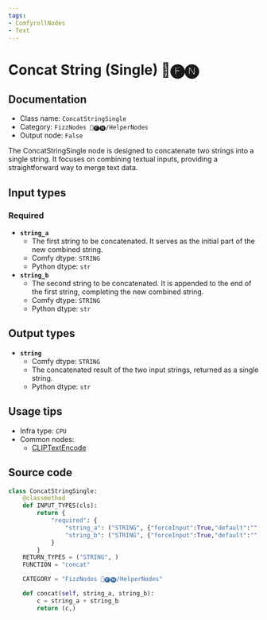 ```yaml
---
tags:
- ComfyrollNodes
- Text
---
```


# Concat String (Single) 📅🅕🅝
## Documentation
- Class name: `ConcatStringSingle`
- Category: `FizzNodes 📅🅕🅝/HelperNodes`
- Output node: `False`

The ConcatStringSingle node is designed to concatenate two strings into a single string. It focuses on combining textual inputs, providing a straightforward way to merge text data.
## Input types
### Required
- **`string_a`**
    - The first string to be concatenated. It serves as the initial part of the new combined string.
    - Comfy dtype: `STRING`
    - Python dtype: `str`
- **`string_b`**
    - The second string to be concatenated. It is appended to the end of the first string, completing the new combined string.
    - Comfy dtype: `STRING`
    - Python dtype: `str`
## Output types
- **`string`**
    - Comfy dtype: `STRING`
    - The concatenated result of the two input strings, returned as a single string.
    - Python dtype: `str`
## Usage tips
- Infra type: `CPU`
- Common nodes:
    - [CLIPTextEncode](../../Comfy/Nodes/CLIPTextEncode.md)



## Source code
```python
class ConcatStringSingle:
    @classmethod
    def INPUT_TYPES(cls):
        return {
            "required": {
                "string_a": ("STRING", {"forceInput":True,"default":"","multiline": True}),
                "string_b": ("STRING", {"forceInput":True,"default":"","multiline": True}),
            }
        }
    RETURN_TYPES = ("STRING", )
    FUNCTION = "concat"

    CATEGORY = "FizzNodes 📅🅕🅝/HelperNodes"

    def concat(self, string_a, string_b):
        c = string_a + string_b
        return (c,)

```
